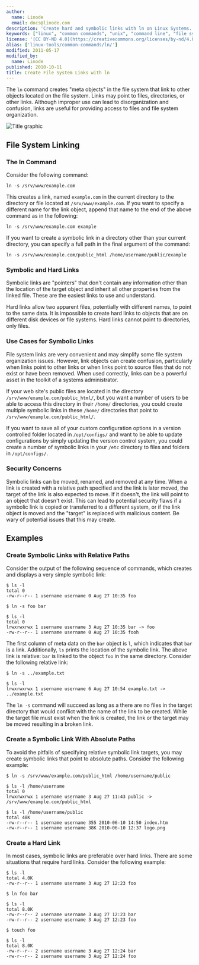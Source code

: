 ```yaml
---
author:
  name: Linode
  email: docs@linode.com
description: 'Create hard and symbolic links with ln on Linux Systems.'
keywords: ["linux", "common commands", "unix", "command line", "file systems"]
license: '[CC BY-ND 4.0](https://creativecommons.org/licenses/by-nd/4.0)'
alias: ['linux-tools/common-commands/ln/']
modified: 2011-05-17
modified_by:
  name: Linode
published: 2010-10-11
title: Create File System Links with ln
---
```


The `ln` command creates "meta objects" in the file system that link to other objects located on the file system. Links may point to files, directories, or other links. Although improper use can lead to disorganization and confusion, links are useful for providing access to files and file system organization.

![Title graphic](/docs/assets/create_file_system_links_with_ln_smg.png)

## File System Linking

### The ln Command

Consider the following command:

    ln -s /srv/www/example.com

This creates a link, named `example.com` in the current directory to the directory or file located at `/srv/www/example.com`. If you want to specify a different name for the link object, append that name to the end of the above command as in the following:

    ln -s /srv/www/example.com example

If you want to create a symbolic link in a directory other than your current directory, you can specify a full path in the final argument of the command:

    ln -s /srv/www/example.com/public_html /home/username/public/example

### Symbolic and Hard Links

Symbolic links are "pointers" that don't contain any information other than the location of the target object and inherit all other properties from the linked file. These are the easiest links to use and understand.

Hard links allow two apparent files, potentially with different names, to point to the same data. It is impossible to create hard links to objects that are on different disk devices or file systems. Hard links cannot point to directories, only files.

### Use Cases for Symbolic Links

File system links are very convenient and may simplify some file system organization issues. However, link objects can create confusion, particularly when links point to other links or when links point to source files that do not exist or have been removed. When used correctly, links can be a powerful asset in the toolkit of a systems administrator.

If your web site's public files are located in the directory `/srv/www/example.com/public_html/`, but you want a number of users to be able to access this directory in their `/home/` directories, you could create multiple symbolic links in these `/home/` directories that point to `/srv/www/example.com/public_html/`.

If you want to save all of your custom configuration options in a version controlled folder located in `/opt/configs/` and want to be able to update configurations by simply updating the version control system, you could create a number of symbolic links in your `/etc` directory to files and folders in `/opt/configs/`.

### Security Concerns

Symbolic links can be moved, renamed, and removed at any time. When a link is created with a relative path specified and the link is later moved, the target of the link is also expected to move. If it doesn't, the link will point to an object that doesn't exist. This can lead to potential security flaws if a symbolic link is copied or transferred to a different system, or if the link object is moved and the "target" is replaced with malicious content. Be wary of potential issues that this may create.

## Examples

### Create Symbolic Links with Relative Paths

Consider the output of the following sequence of commands, which creates and displays a very simple symbolic link:

    $ ls -l
    total 0
    -rw-r--r-- 1 username username 0 Aug 27 10:35 foo

    $ ln -s foo bar

    $ ls -l
    total 0
    lrwxrwxrwx 1 username username 3 Aug 27 10:35 bar -> foo
    -rw-r--r-- 1 username username 0 Aug 27 10:35 fooh

The first column of meta data on the `bar` object is `l`, which indicates that `bar` is a link. Additionally, `ls` prints the location of the symbolic link. The above link is relative: `bar` is linked to the object `foo` in the same directory. Consider the following relative link:

    $ ln -s ../example.txt

    $ ls -l 
    lrwxrwxrwx 1 username username 6 Aug 27 10:54 example.txt -> ../example.txt

The `ln -s` command will succeed as long as a there are no files in the target directory that would conflict with the name of the link to be created. While the target file must exist when the link is created, the link or the target may be moved resulting in a broken link.

### Create a Symbolic Link With Absolute Paths

To avoid the pitfalls of specifying relative symbolic link targets, you may create symbolic links that point to absolute paths. Consider the following example:

    $ ln -s /srv/www/example.com/public_html /home/username/public

    $ ls -l /home/username 
    total 0
    lrwxrwxrwx 1 username username 3 Aug 27 11:43 public -> /srv/www/example.com/public_html

    $ ls -l /home/username/public 
    total 48K
    -rw-r--r-- 1 username username 355 2010-06-10 14:50 index.htm
    -rw-r--r-- 1 username username 38K 2010-06-10 12:37 logo.png

### Create a Hard Link

In most cases, symbolic links are preferable over hard links. There are some situations that require hard links. Consider the following example:

    $ ls -l 
    total 4.0K 
    -rw-r--r-- 1 username username 3 Aug 27 12:23 foo
    
    $ ln foo bar
    
    $ ls -l
    total 8.0K
    -rw-r--r-- 2 username username 3 Aug 27 12:23 bar 
    -rw-r--r-- 2 username username 3 Aug 27 12:23 foo
    
    $ touch foo
    
    $ ls -l
    total 8.0K 
    -rw-r--r-- 2 username username 3 Aug 27 12:24 bar 
    -rw-r--r-- 2 username username 3 Aug 27 12:24 foo
